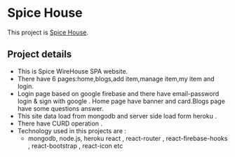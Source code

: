 # Spice House

This project is [Spice House](https://spice-house0.web.app/).

## Project details

* This is Spice WireHouse SPA website.
* There have 6 pages:home,blogs,add item,manage item,my item and login.
* Login page based on google firebase and there have email-password login & sign with google . Home page have banner and card.Blogs page have some questions answer.  
* This site data load from mongodb and server side load form heroku .
* There have CURD operation .
* Technology used in this projects are : 
   * mongodb, node.js, heroku react , react-router , react-firebase-hooks , react-bootstrap , react-icon etc

